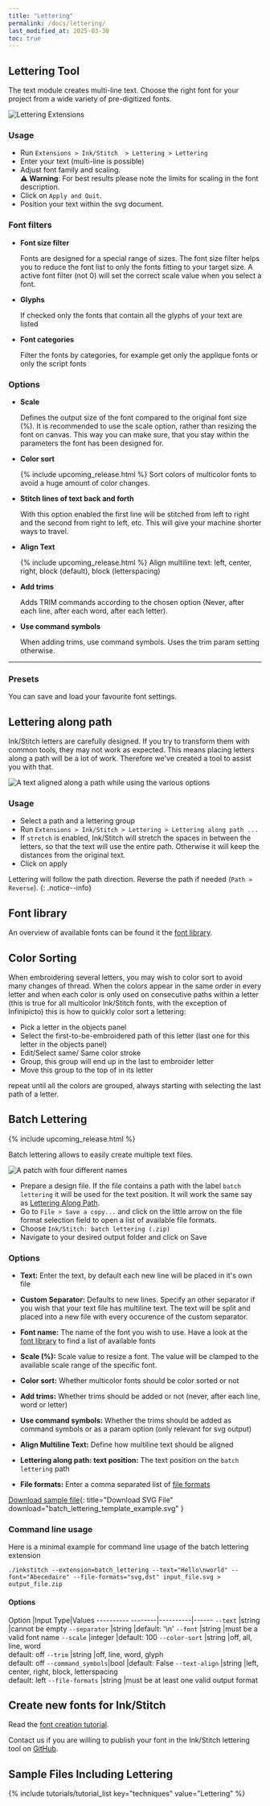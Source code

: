 ```yaml
---
title: "Lettering"
permalink: /docs/lettering/
last_modified_at: 2025-03-30
toc: true
---
```

## Lettering Tool

The text module creates multi-line text. Choose the right font for your project from a wide variety of pre-digitized fonts.

![Lettering Extensions](/assets/images/docs/en/lettering.png)

### Usage

* Run `Extensions > Ink/Stitch  > Lettering > Lettering`
* Enter your text (multi-line is possible)
* Adjust font family and scaling.<br>
  **⚠ Warning**: For best results please note the limits for scaling in the font description.
* Click on `Apply and Quit`.
* Position your text within the svg document.

### Font filters

* **Font size filter**

  Fonts are designed for a special range of sizes. The font size filter helps you to reduce the font list to only the fonts fitting to your target size.
  A active font filter (not 0) will set the correct scale value when you select a font.

* **Glyphs**

  If checked only the fonts that contain all the glyphs of your text are listed

* **Font categories**

  Filter the fonts by categories, for example get only the applique fonts or only the script fonts

### Options

* **Scale**

  Defines the output size of the font compared to the original font size (%).
  It is recommended to use the scale option, rather than resizing the font on canvas.
  This way you can make sure, that you stay within the parameters the font has been designed for.

* **Color sort**

  {% include upcoming_release.html %}
  Sort colors of multicolor fonts to avoid a huge amount of color changes.

* **Stitch lines of text back and forth**

  With this option enabled the first line will be stitched from left to right and the second from right to left, etc.
  This will give your machine shorter ways to travel.

* **Align Text**

  {% include upcoming_release.html %}
  Align multiline text: left, center, right, block (default), block (letterspacing)

* **Add trims**

  Adds TRIM commands according to the chosen option (Never, after each line, after each word, after each letter).

* **Use command symbols**

  When adding trims, use command symbols. Uses the trim param setting otherwise.

* ****

### Presets

You can save and load your favourite font settings.

## Lettering along path

Ink/Stitch letters are carefully designed. If you try to transform them with common tools, they may not work as expected. This means placing letters along a path will be a lot of work. Therefore we've created a tool to assist you with that.

![A text aligned along a path while using the various options](/assets/images/docs/text_along_path_alignment.png)

### Usage

* Select a path and a lettering group
* Run `Extensions > Ink/Stitch > Lettering > Lettering along path ...`
* If `stretch` is enabled, Ink/Stitch will stretch the spaces in between the letters, so that the text will use the entire path.
  Otherwise it will keep the distances from the original text.
* Click on apply

Lettering will follow the path direction. Reverse the path if needed (`Path > Reverse`).
{: .notice--info}

## Font library

An overview of available fonts can be found it the [font library](/fonts/font-library/).

## Color Sorting

When embroidering several letters, you may wish to color sort to avoid many changes of thread.
When the colors appear in the same order in every letter and when each color is only used on consecutive paths within a letter (this is true for all multicolor Ink/Stitch fonts, with the exception of Infinipicto) this is how to quickly color sort a lettering:

* Pick a letter in the objects panel
* Select the first-to-be-embroidered path of this letter (last one for this letter in the objects panel)
* Edit/Select same/ Same color stroke
* Group, this group will end up in the last to embroider letter
* Move this group to the top of  in its letter

repeat until all the colors are grouped, always starting with selecting the last path of a letter.

## Batch Lettering

{% include upcoming_release.html %}

Batch lettering allows to easily create multiple text files.

![A patch with four different names](/assets/images/docs/batch-lettering.png)

* Prepare a design file.
  If the file contains a path with the label `batch lettering` it will be used for the text position.
  It will work the same say as [Lettering Along Path](/docs/lettering/#lettering-along-path).
* Go to `File > Save a copy...` and click on the little arrow on the file format selection field to open a list of available file formats.
* Choose `Ink/Stitch: batch lettering (.zip)`
* Navigate to your desired output folder and click on Save

### Options

* **Text:** Enter the text, by default each new line will be placed in it's own file
* **Custom Separator:** Defaults to new lines. Specify an other separator if you wish that your text file has multiline text.
  The text will be split and placed into a new file with every occurence of the custom separator.

* **Font name:** The name of the font you wish to use. Have a look at the [font library](/fonts/font-library/) to find a list of available fonts
* **Scale (%):** Scale value to resize a font. The value will be clamped to the available scale range of the specific font.
* **Color sort:** Whether multicolor fonts should be color sorted or not
* **Add trims:** Whether trims should be added or not (never, after each line, word or letter)
* **Use command symbols:** Whether the trims should be added as command symbols or as a param option (only relevant for svg output)
* **Align Multiline Text:** Define how multiline text should be aligned
* **Lettering along path: text position:** The text position on the `batch lettering` path
* **File formats:** Enter a comma separated list of [file formats](/docs/file-formats/#writing)

[Download sample file](/assets/images/docs/batch_lettering_template_example.svg){: title="Download SVG File" download="batch_lettering_template_example.svg" }

### Command line usage

Here is a minimal example for command line usage of the batch lettering extension

```
./inkstitch --extension=batch_lettering --text="Hello\nworld" --font="Abecedaire" --file-formats="svg,dst" input_file.svg > output_file.zip
```

#### Options

Option             |Input Type|Values
---------- --------|----------|------
`--text`           |string    |cannot be empty
`--separator`      |string    |default: '\n'
`--font`           |string    |must be a valid font name
`--scale`          |integer   |default: 100
`--color-sort`     |string    |off, all, line, word<br>default: off
`--trim`           |string    |off, line, word, glyph<br>default: off 
`--command_symbols`|bool      |default: False
`--text-align`     |string    |left, center, right, block, letterspacing<br>default: left
`--file-formats`   |string    |must be at least one valid output format

## Create new fonts for Ink/Stitch

Read the [font creation tutorial](/tutorials/font-creation/).

Contact us if you are willing to publish your font in the Ink/Stitch lettering tool on [GitHub](https://github.com/inkstitch/inkstitch/issues).

## Sample Files Including Lettering

{% include tutorials/tutorial_list key="techniques" value="Lettering" %}
